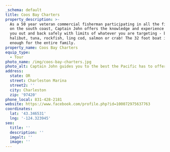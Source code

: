 ```yaml
---
_schema: default
title: Coos Bay Charters
property_description: >-
  As a 50 year veteran commercial fisherman participating in all the fisheries
  on the south coast, Captain John offers the knowledge and experience to get
  you out and back safely with limits of whatever you are targeting - be that
  halibut, tuna, rockfish, ling cod, salmon or crab! The 32 foot boat is large
  enough for the entire family. 
property_name: Coos Bay Charters
equip_type:
  - Tour
photo_name: /img/coos-bay-charters.jpg
photo_alt: Captain John guides you to the best the Pacific has to offer!
address:
  state: OR
  street: Charleston Marina
  street2: ''
  city: Charleston
  zip: '97420'
phone_local: 831-428-2181
website: https://www.facebook.com/profile.php?id=100072975637763
coordinates:
  lat: '43.346531'
  lng: '-124.323945'
seo:
  title: ''
  description: ''
  imgalt: ''
  image: ''
---
```

